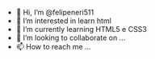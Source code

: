 - 👋 Hi, I’m @felipeneri511
- 👀 I’m interested in  learn html
- 🌱 I’m currently learning  HTML5 e CSS3
- 💞️ I’m looking to collaborate on ...
- 📫 How to reach me ...

<!---
felipeneri511/felipeneri511 is a ✨ special ✨ repository because its `README.md` (this file) appears on your GitHub profile.
You can click the Preview link to take a look at your changes.
--->
